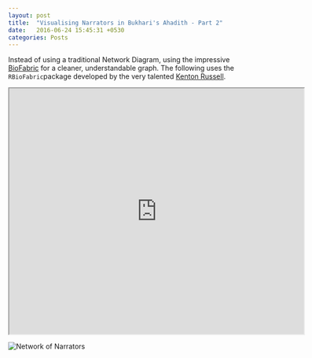 ```yaml
---
layout: post
title:  "Visualising Narrators in Bukhari's Ahadith - Part 2"
date:   2016-06-24 15:45:31 +0530
categories: Posts
---
```


Instead of using a traditional Network Diagram, using the impressive [BioFabric](http://www.biofabric.org/) for a cleaner, understandable graph. The following uses the `RBioFabric`package developed by the very talented [Kenton Russell](https://github.com/timelyportfolio). 

<iframe src="http://aliarsalankazmi.github.io/blog_DA/assets/img/bioF1-1.svg" marginwidth="0" marginheight="0" scrolling="no" width="600" height="500"></iframe>

![Network of Narrators](http://aliarsalankazmi.github.io/blog_DA/assets/img/bioF1-1.svg)


